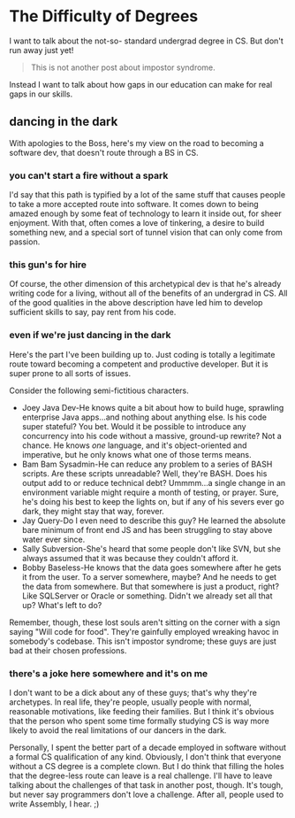 # The Difficulty of Degrees

I want to talk about the not-so-
standard undergrad degree in CS. But don't run away just yet!

> This is not another post about impostor syndrome.

Instead I want to talk about how gaps in our education can make for real gaps
in our skills.

## dancing in the dark

With apologies to the Boss, here's my view on the road to becoming a software
dev, that doesn't route through a BS in CS.

### you can't start a fire without a spark

I'd say that this path is typified by a lot of the same stuff that causes
people to take a more accepted route into software. It comes down to being
amazed enough by some feat of technology to learn it inside out, for sheer
enjoyment. With that, often comes a love of tinkering, a desire to build
something new, and a special sort of tunnel vision that can only come from
passion.

### this gun's for hire

Of course, the other dimension of this archetypical dev is that he's already
writing code for a living, without all of the benefits of an undergrad in CS.
All of the good qualities in the above description have led him to develop
sufficient skills to say, pay rent from his code.

### even if we're just dancing in the dark

Here's the part I've been building up to. Just coding is totally a legitimate
route toward becoming a competent and productive developer. But it is super
prone to all sorts of issues.

Consider the following semi-fictitious characters.

  * Joey Java Dev-He knows quite a bit about how to build huge, sprawling enterprise Java apps…and nothing about anything else. Is his code super stateful? You bet. Would it be possible to introduce any concurrency into his code without a massive, ground-up rewrite? Not a chance. He knows _one_ language, and it's object-oriented and imperative, but he only knows what one of those terms means.
  * Bam Bam Sysadmin-He can reduce any problem to a series of BASH scripts. Are these scripts unreadable? Well, they're BASH. Does his output add to or reduce technical debt? Ummmm…a single change in an environment variable might require a month of testing, or prayer. Sure, he's doing his best to keep the lights on, but if any of his severs ever go dark, they might stay that way, forever.
  * Jay Query-Do I even need to describe this guy? He learned the absolute bare minimum of front end JS and has been struggling to stay above water ever since.
  * Sally Subversion-She's heard that some people don't like SVN, but she always assumed that it was because they couldn't afford it.
  * Bobby Baseless-He knows that the data goes somewhere after he gets it from the user. To a server somewhere, maybe? And he needs to get the data from somewhere. But that somewhere is just a product, right? Like SQLServer or Oracle or something. Didn't we already set all that up? What's left to do?

Remember, though, these lost souls aren't sitting on the corner with a sign
saying "Will code for food". They're gainfully employed wreaking havoc in
somebody's codebase. This isn't impostor syndrome; these guys are just bad at
their chosen professions.

### there's a joke here somewhere and it's on me

I don't want to be a dick about any of these guys; that's why they're
archetypes. In real life, they're people, usually people with normal,
reasonable motivations, like feeding their families. But I think it's obvious
that the person who spent some time formally studying CS is way more likely to
avoid the real limitations of our dancers in the dark.

Personally, I spent the better part of a decade employed in software without a
formal CS qualification of any kind. Obviously, I don't think that everyone
without a CS degree is a complete clown. But I do think that filling the holes
that the degree-less route can leave is a real challenge. I'll have to leave
talking about the challenges of that task in another post, though. It's tough,
but never say programmers don't love a challenge. After all, people used to
write Assembly, I hear. ;)

